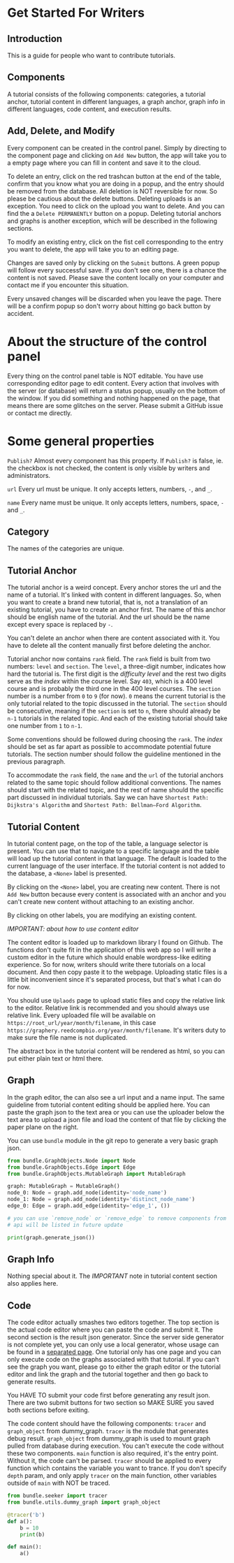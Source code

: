 # Get Started For Writers

## Introduction 

This is a guide for people who want to contribute tutorials. 

## Components 

A tutorial consists of the following components: categories, a tutorial anchor, tutorial content in different languages, a graph anchor, graph info in different languages, code content, and execution results. 

## Add, Delete, and Modify

Every component can be created in the control panel. Simply by directing to the component page and clicking on `Add New` button, the app will take you to a empty page where you can fill in content and save it to the cloud. 

To delete an entry, click on the red trashcan button at the end of the table, confirm that you know what you are doing in a popup, and the entry should be removed from the database. All deletion is NOT reversible for now. So please be cautious about the delete buttons. Deleting uploads is an exception. You need to click on the upload you want to delete. And you can find the a `Delete PERMANENTLY` button on a popup. Deleting tutorial anchors and graphs is another exception, which will be described in the following sections. 

To modify an existing entry, click on the fist cell corresponding to the entry you want to delete, the app will take you to an editing page. 

Changes are saved only by clicking on the `Submit` buttons. A green popup will follow every successful save. If you don't see one, there is a chance the content is not saved. Please save the content locally on your computer and contact me if you encounter this situation. 

Every unsaved changes will be discarded when you leave the page. There will be a confirm popup so don't worry about hitting go back button by accident. 

# About the structure of the control panel 

Every thing on the control panel table is NOT editable. You have use corresponding editor page to edit content. Every action that involves with the server (or database) will return a status popup, usually on the bottom of the window. If you did something and nothing happened on the page, that means there are some glitches on the server. Please submit a GitHub issue or contact me directly. 

# Some general properties 

`Publish?` Almost every component has this property. If `Publish?` is false, ie. the checkbox is not checked, the content is only visible by writers and administrators. 

`url` Every url must be unique. It only accepts letters, numbers, `-`, and `_`. 

`name` Every name must be unique. It only accepts letters, numbers, space, `-` and `_`.

## Category

The names of the categories are unique. 

## Tutorial Anchor

The tutorial anchor is a weird concept. Every anchor stores the url and the name of a tutorial. It's linked with content in different languages. So, when you want to create a brand new tutorial, that is, not a translation of an existing tutorial, you have to create an anchor first. The name of this anchor should be english name of the tutorial. And the url should be the name except every space is replaced by `-`. 

You can't delete an anchor when there are content associated with it. You have to delete all the content manually first before deleting the anchor. 

Tutorial anchor now contains `rank` field. The `rank` field is built from two numbers: `level` and `section`. The `level`, a three-digit number, indicates how hard the tutorial is. The first digit is the _difficulty level_ and the rest two digits serve as the _index_ within the course level. Say `403`, which is a 400 level course and is probably the third one in the 400 level courses. The `section` number is a number from `0` to `9` (for now). `0` means the current tutorial is the only tutorial related to the topic discussed in the tutorial. The `section` should be consecutive, meaning if the `section` is set to `n`, there should already be `n-1` tutorials in the related topic. And each of the existing tutorial should take one number from `1` to `n-1`.

Some conventions should be followed during choosing the `rank`. The _index_ should be set as far apart as possible to accommodate potential future tutorials. The section number should follow the guideline mentioned in the previous paragraph. 

To accommodate the `rank` field, the `name` and the `url` of the tutorial anchors related to the same topic should follow additional conventions. The names should start with the related topic, and the rest of name should the specific part discussed in individual tutorials. Say we can have `Shortest Path: Dijkstra's Algorithm` and `Shortest Path: ‎Bellman–Ford Algorithm`. 

## Tutorial Content

In tutorial content page, on the top of the table, a language selector is present. You can use that to navigate to a specific language and the table will load up the tutorial content in that language. The default is loaded to the current language of the user interface. If the tutorial content is not added to the database, a `<None>` label is presented. 

By clicking on the `<None>` label, you are creating new content. There is not `Add New` button because every content is associated with an anchor and you can't create new content without attaching to an existing anchor. 

By clicking on other labels, you are modifying an existing content. 

*IMPORTANT: about how to use content editor* 

The content editor is loaded up to markdown library I found on Github. The functions don't quite fit in the application of this web app so I will write a custom editor in the future which should enable wordpress-like editing experience. So for now, writers should write there tutorials on a local document. And then copy paste it to the webpage. Uploading static files is a little bit inconvenient since it's separated process, but that's what I can do for now. 

You should use `Uplaods` page to upload static files and copy the relative link to the editor. Relative link is recommended and you should always use relative link. Every uploaded file will be available on `https://root_url/year/month/filename`, in this case `https://graphery.reedcompbio.org/year/month/filename`. It's writers duty to make sure the file name is not duplicated. 

The abstract box in the tutorial content will be rendered as html, so you can put either plain text or html there.

## Graph

In the graph editor, the can also see a url input and a name input. The same guideline from tutorial content editing should be applied here. You can paste the graph json to the text area or you can use the uploader below the text area to upload a json file and load the content of that file by clicking the paper plane on the right. 

You can use `bundle` module in the git repo to generate a very basic graph json. 

```python
from bundle.GraphObjects.Node import Node
from bundle.GraphObjects.Edge import Edge
from bundle.GraphObjects.MutableGraph import MutableGraph

graph: MutableGraph = MutableGraph()
node_0: Node = graph.add_node(identity='node_name')
node_1: Node = graph.add_node(identity='distinct_node_name')
edge_0: Edge = graph.add_edge(identity='edge_1', ())

# you can use `remove_node` or `remove_edge` to remove components from a graph object. 
# api will be listed in future update

print(graph.generate_json())
```

## Graph Info 

Nothing special about it. The *IMPORTANT* note in tutorial content section also applies here. 

## Code 

The code editor actually smashes two editors together. The top section is the actual code editor where you can paste the code and submit it. The second section is the result json generator. Since the server side generator is not complete yet, you can only use a local generator, whose usage can be found in a [separated page](/user-manual/local-server/index.html). One tutorial only has one page and you can only execute code on the graphs associated with that tutorial. If you can't see the graph you want, please go to either the graph editor or the tutorial editor and link the graph and the tutorial together and then go back to generate results. 

You HAVE TO submit your code first before generating any result json. There are two submit buttons for two section so MAKE SURE you saved both sections before exiting. 

The code content should have the following components: `tracer` and `graph_object` from dummy_graph. `tracer` is the module that generates debug result. `graph_object` from dummy_graph is used to mount graph pulled from database during execution. You can't execute the code without these two components. `main` function is also required, it's the entry point. Without it, the code can't be parsed. `tracer` should be applied to every function which contains the variable you want to trance. If you don't specify `depth` param, and only apply `tracer` on the main function, other variables outside of `main` with NOT be traced. 

```python
from bundle.seeker import tracer
from bundle.utils.dummy_graph import graph_object

@tracer('b')
def a():
    b = 10
    print(b)

def main():
    a()
```
